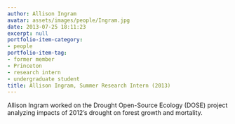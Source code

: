 ```yaml
---
author: Allison Ingram
avatar: assets/images/people/Ingram.jpg
date: 2013-07-25 18:11:23
excerpt: null
portfolio-item-category:
- people
portfolio-item-tag:
- former member
- Princeton
- research intern
- undergraduate student
title: Allison Ingram, Summer Research Intern (2013)
---
```


 

Allison Ingram worked on the Drought Open-Source Ecology (DOSE) project analyzing impacts of 2012’s drought on forest growth and mortality.